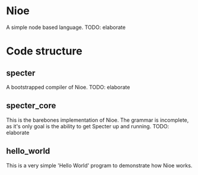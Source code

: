 # Nioe
A simple node based language.
TODO: elaborate

# Code structure
## specter
A bootstrapped compiler of Nioe. 
TODO: elaborate

## specter_core
This is the barebones implementation of Nioe. The grammar is incomplete, as it's only goal is the ability to get Specter up and running. 
TODO: elaborate

## hello_world
This is a very simple 'Hello World' program to demonstrate how Nioe works. 
